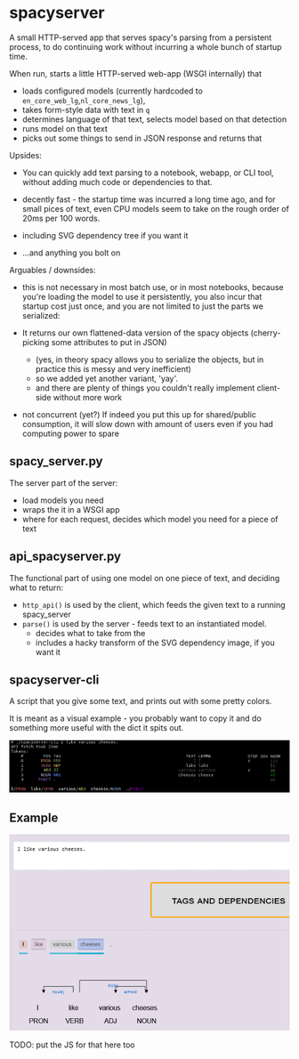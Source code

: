 # spacyserver

A small HTTP-served app that serves spacy's parsing from a persistent process,
to do continuing work without incurring a whole bunch of startup time.

When run, starts a little HTTP-served web-app (WSGI internally) that
- loads configured models (currently hardcoded to `en_core_web_lg`,`nl_core_news_lg`),
- takes form-style data with text in `q`
- determines language of that text, selects model based on that detection
- runs model on that text
- picks out some things to send in JSON response and returns that

Upsides:
- You can quickly add text parsing to a notebook, webapp, or CLI tool,
  without adding much code or dependencies to that.

- decently fast - the startup time was incurred a long time ago,
  and for small pices of text, even CPU models seem to take on the rough order of 20ms per 100 words.

- including SVG dependency tree if you want it

- ...and anything you bolt on


Arguables / downsides:
- this is not necessary in most batch use, or in most notebooks, 
  because you're loading the model to use it persistently, you also incur that startup cost just once,
  and you are not limited to just the parts we serialized:

- It returns our own flattened-data version of the spacy objects (cherry-picking some attributes to put in JSON)
  - (yes, in theory spacy allows you to serialize the objects, but in practice this is messy and very inefficient)
  - so we added yet another variant, 'yay'.
  - and there are plenty of things you couldn't really implement client-side without more work

- not concurrent (yet?)
  If indeed you put this up for shared/public consumption,
  it will slow down with amount of users even if you had computing power to spare


## spacy_server.py

The server part of the server:
- load models you need
- wraps the it in a WSGI app
- where for each request, decides which model you need for a piece of text

## api_spacyserver.py

The functional part of using one model on one piece of text, and deciding what to return:
- `http_api()` is used by the client, which feeds the given text to a running spacy_server
- `parse()` is used by the server - feeds text to an instantiated model.
  - decides what to take from the 
  - includes a hacky transform of the SVG dependency image, if you want it


## spacyserver-cli

A script that you give some text, and prints out with some pretty colors. 

It is meant as a visual example - you probably want to copy it and do something more useful with the dict it spits out.

![CLI example](screenshots/cli_cheese.png?raw=true)


## Example 

![Webpage example](screenshots/web_cheese.png?raw=true)

TODO: put the JS for that here too


